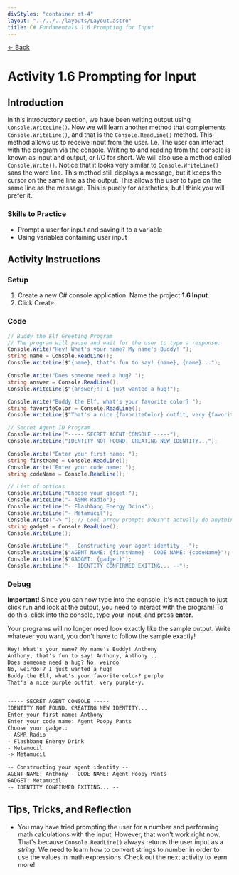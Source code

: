 ```yaml
---
divStyles: "container mt-4"
layout: "../../../layouts/Layout.astro"
title: C# Fundamentals 1.6 Prompting for Input
---
```


[← Back](/c-sharp-fundamentals/)

# Activity 1.6 Prompting for Input

## Introduction

In this introductory section, we have been writing output using `Console.WriteLine()`. Now we will learn another method that complements `Console.WriteLine()`, and that is the `Console.ReadLine()` method. This method allows us to receive input from the user. I.e. The user can interact with the program via the console. Writing to and reading from the console is known as input and output, or I/O for short. We will also use a method called `Console.Write()`. Notice that it looks very similar to `Console.WriteLine()` sans the word _line_. This method still displays a message, but it keeps the cursor on the same line as the output. This allows the user to type on the same line as the message. This is purely for aesthetics, but I think you will prefer it.

### Skills to Practice

- Prompt a user for input and saving it to a variable
- Using variables containing user input

## Activity Instructions

### Setup

1. Create a new C# console application. Name the project **1.6 Input**.
2. Click Create.

### Code

```cs
// Buddy the Elf Greeting Program
// The program will pause and wait for the user to type a response.
Console.Write("Hey! What's your name? My name's Buddy! ");
string name = Console.ReadLine();
Console.WriteLine($"{name}, that's fun to say! {name}, {name}...");

Console.Write("Does someone need a hug? ");
string answer = Console.ReadLine();
Console.WriteLine($"{answer}!? I just wanted a hug!");

Console.Write("Buddy the Elf, what's your favorite color? ");
string favoriteColor = Console.ReadLine();
Console.WriteLine($"That's a nice {favoriteColor} outfit, very {favoriteColor}-y.\n\n");

// Secret Agent ID Program
Console.WriteLine("----- SECRET AGENT CONSOLE -----");
Console.WriteLine("IDENTITY NOT FOUND. CREATING NEW IDENTITY...");

Console.Write("Enter your first name: ");
string firstName = Console.ReadLine();
Console.Write("Enter your code name: ");
string codeName = Console.ReadLine();

// List of options
Console.WriteLine("Choose your gadget:");
Console.WriteLine("- ASMR Radio");
Console.WriteLine("- Flashbang Energy Drink");
Console.WriteLine("- Metamucil");
Console.Write("-> "); // Cool arrow prompt; Doesn't actually do anything
string gadget = Console.ReadLine();
Console.WriteLine();

Console.WriteLine("-- Constructing your agent identity --");
Console.WriteLine($"AGENT NAME: {firstName} - CODE NAME: {codeName}");
Console.WriteLine($"GADGET: {gadget}");
Console.WriteLine("-- IDENTITY CONFIRMED EXITING... --");
```

### Debug

**Important!** Since you can now type into the console, it's not enough to just click run and look at the output, you need to interact with the program! To do this, click into the console, type your input, and press **enter**.

Your programs will no longer need look exactly like the sample output. Write whatever you want, you don't have to follow the sample exactly!

```txt
Hey! What's your name? My name's Buddy! Anthony
Anthony, that's fun to say! Anthony, Anthony...
Does someone need a hug? No, weirdo
No, weirdo!? I just wanted a hug!
Buddy the Elf, what's your favorite color? purple
That's a nice purple outfit, very purple-y.


----- SECRET AGENT CONSOLE -----
IDENTITY NOT FOUND. CREATING NEW IDENTITY...
Enter your first name: Anthony
Enter your code name: Agent Poopy Pants
Choose your gadget:
- ASMR Radio
- Flashbang Energy Drink
- Metamucil
-> Metamucil

-- Constructing your agent identity --
AGENT NAME: Anthony - CODE NAME: Agent Poopy Pants
GADGET: Metamucil
-- IDENTITY CONFIRMED EXITING... --
```

## Tips, Tricks, and Reflection

- You may have tried prompting the user for a number and performing math calculations with the input. However, that won't work right now. That's because `Console.ReadLine()` always returns the user input as a _string_. We need to learn how to convert strings to number in order to use the values in math expressions. Check out the next activity to learn more!
